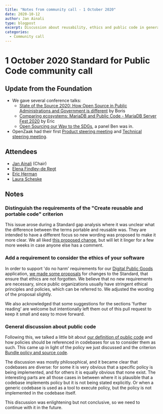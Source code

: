```yaml
---
title: "Notes from community call - 1 October 2020"
date: 2020-10-12
author: Jan Ainali
type: blogpost
excerpt: Discussion about reusability, ethics and public code in general
categories:
  - Community call
---
```


# 1 October 2020 Standard for Public Code community call

## Update from the Foundation

* We gave several conference talks:
    * [State of the Source 2020: How Open Source in Public Administrations and Government is different](https://www.youtube.com/watch?v=R7B2809l6EU) by Boris
    * [Comparing ecosystems: MariaDB and Public Code - MariaDB Server Fest 2020](https://www.youtube.com/watch?v=m_H4KZmAVtY) by Eric
    * [Open Sourcing our Way to the SDGs](https://www.youtube.com/watch?v=FkeQzL5q5t4), a panel Ben was in.
* OpenZaak had their first [Product steering meeting](https://lists.publiccode.net/hyperkitty/hyperkitty/list/openzaak-discuss@lists.publiccode.net/thread/FAHQNHUEJADVAGOR6DTMWXMXIGYE3BDP/) and [Technical steering meeting](https://lists.publiccode.net/hyperkitty/hyperkitty/list/openzaak-discuss@lists.publiccode.net/thread/5JGJ2WMIW4M6A5WTBIO5AKEO3HXC7V4I/).

## Attendees

* [Jan Ainali](https://publiccode.net/team/jan-ainali.html) (Chair)
* [Elena Findley-de Regt](https://publiccode.net/team/elena-findley-de-regt.html)
* [Eric Herman](https://publiccode.net/team/eric-herman.html)
* [Laura Scheske](https://publiccode.net/team/laura-scheske.html)

## Notes

### Distinguish the requirements of the "Create reusable and portable code" criterion

This issue arose during a Standard gap analysis where it was unclear what the difference between the terms portable and reusable was. They are intended to have a different focus so new wording was proposed to make it more clear. We all liked [this proposed change](https://github.com/publiccodenet/standard/pull/353), but will let it linger for a few more weeks in case anyone else has a comment.

### Add a requirement to consider the ethics of your software

In order to support 'do no harm' requirements for our [Digital Public Goods](https://digitalpublicgoods.net/get-involved/) application, [we made some proposals](https://github.com/publiccodenet/standard/pull/356) for changes to the Standard, that ensure that ethics are not forgotten. We believe that no new requirements are necessary, since public organizations usually have stringent ethical principles and policies, which can be referred to. We adjusted the wording of the proposal slightly.

We also acknowledged that some suggestions for the sections 'further reading' are welcome but intentionally left them out of this pull request to keep it small and easy to move forward.

### General discussion about public code

Following this, we talked a little bit about [our definition of public code](https://about.publiccode.net/glossary/public-code-definition.html) and how policies should be referenced in codebases for us to consider them as such. This came up in light of the policy we just discussed and the criterion [Bundle policy and source code](https://standard.publiccode.net/criteria/bundle-policy-and-code.html).

The discussion was mostly philosophical, and it became clear that codebases are diverse: for some it is very obvious that a specific policy is being implemented, and for others it is equally obvious that none exist. The interesting parts are all those cases in between where it is plausible that a codebase implements policy but it is not being stated explicitly. Or when a generic codebase is used as a tool to execute policy, but the policy is not implemented in the codebase itself.

This discussion was enlightening but not conclusive, so we need to continue with it in the future.
